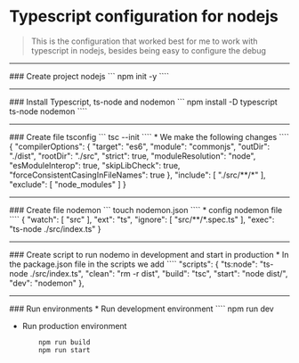 
# Typescript configuration for nodejs

> This is the configuration that worked best for me to work with typescript in nodejs, besides being easy to configure the debug

<hr>
### Create project nodejs 
```
    npm init -y
````

<hr>
### Install Typescript, ts-node and nodemon
```
    npm install -D typescript ts-node nodemon
````

<hr>
### Create file tsconfig 
```
    tsc --init
````
* We make the following changes
    ````
        {
            "compilerOptions": {
                "target": "es6",
                "module": "commonjs",
                "outDir": "./dist",
                "rootDir": "./src",
                "strict": true,
                "moduleResolution": "node", 
                "esModuleInterop": true,
                "skipLibCheck": true,
                "forceConsistentCasingInFileNames": true
            },
            "include": [
                "./src/**/*"
            ],
            "exclude": [
                "node_modules"
            ]
        }

<hr>
### Create file nodemon 
```
    touch nodemon.json
````
* config nodemon file
    ````
        {
            "watch": [
                "src"
            ],
            "ext": "ts",
            "ignore": [
                "src/**/*.spec.ts"
            ],
            "exec": "ts-node ./src/index.ts"
        }


<hr>
### Create script to run nodemo in development and start in production
* In the package.json file in the scripts we add
    ````
        "scripts": {
            "ts:node": "ts-node ./src/index.ts",
            "clean": "rm -r dist",
            "build": "tsc",
            "start": "node dist/",
            "dev": "nodemon"
        },

<hr>
### Run environments
* Run development environment 
    ````
        npm run dev

* Run production environment 
    ````
        npm run build
        npm run start
